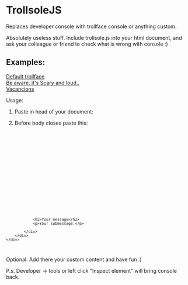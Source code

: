 TrollsoleJS
===========

Replaces developer console with trollface console or anything custom.

Absolutely useless stuff. Include trollsole.js into your html document, and ask your colleague or friend to check what is wrong with console :)

<h2>Examples:</h2>
<a href="http://trollsole.artrayd.com/" target="_blank">Default trollface</a><br>
<a href="http://trollsole.artrayd.com/fear.html" target="_blank">Be aware, it's Scary and loud..</a><br>
<a href="http://trollsole.artrayd.com/vacancion.html" target="_blank">Vacancions</a><br>

Usage:

1. Paste in head of your document:
  <script type="text/javascript" src="trollsole/trollsole.js"></script>
2. Before body closes paste this:

<code>
	<div id="trollface_console" class="console disabled">
		<div class="head_wrap">
			<div class="close_console" onclick="show_trolfface_console();"></div>
			<div class="head_left"></div>
			<div class="head_right"></div>
			<div class="trollface"></div>
			<div class="social_cont">

				<h2>Your message</h2>
				<p>Your submessage.</p>
					
			</div>
		</div>
	</div>
</code>

Optional:
Add there your custom content and have fun :)

P.s.
Developer -> tools or left click "Inspect element" will bring console back.
